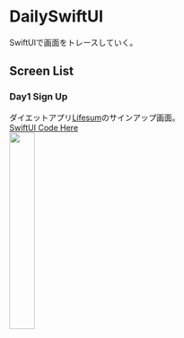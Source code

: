 # DailySwiftUI
SwiftUIで画面をトレースしていく。

## Screen List
### Day1 Sign Up
ダイエットアプリ[Lifesum](https://lifesum.com/)のサインアップ画面。<br>
[SwiftUI Code Here](https://github.com/ryuuuuukun/DairySwiftUI/blob/main/DairySwiftUI/Contents/Day1SignUpView.swift)<br>
<img src="https://user-images.githubusercontent.com/15890695/100536985-da466980-3267-11eb-9dab-da3a307da978.jpg" width=30%>
